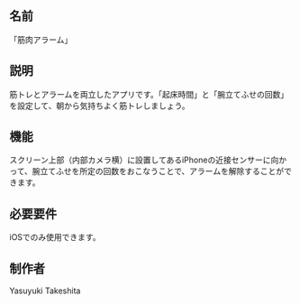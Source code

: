 ## 名前
「筋肉アラーム」

## 説明
筋トレとアラームを両立したアプリです。「起床時間」と「腕立てふせの回数」を設定して、朝から気持ちよく筋トレしましょう。

## 機能
スクリーン上部（内部カメラ横）に設置してあるiPhoneの近接センサーに向かって、腕立てふせを所定の回数をおこなうことで、アラームを解除することができます。

## 必要要件
iOSでのみ使用できます。

## 制作者
Yasuyuki Takeshita
